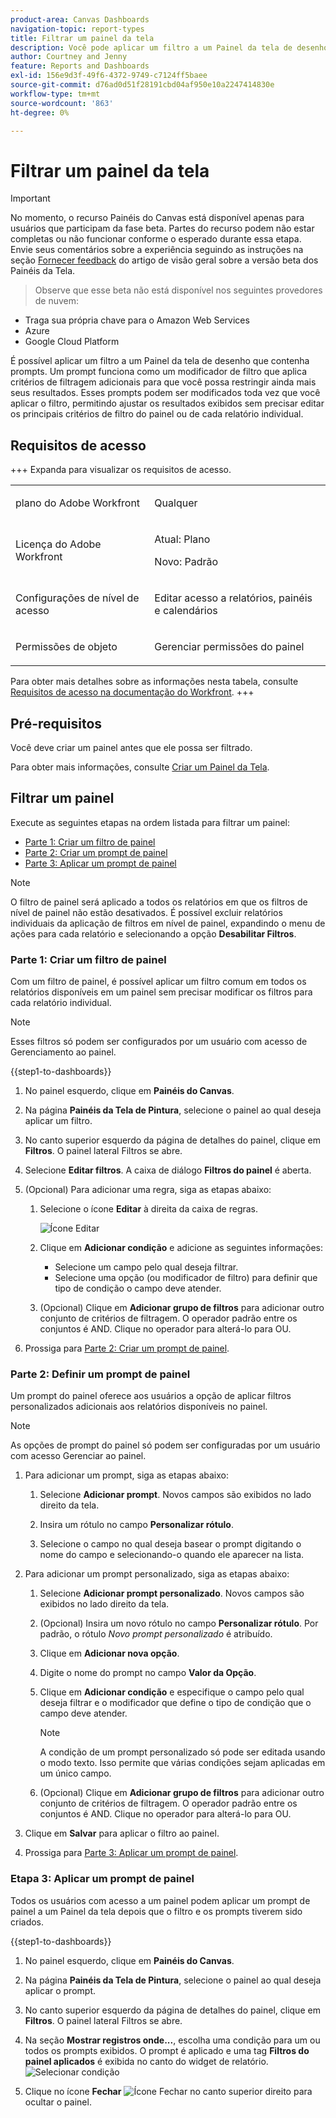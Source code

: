 ```yaml
---
product-area: Canvas Dashboards
navigation-topic: report-types
title: Filtrar um painel da tela
description: Você pode aplicar um filtro a um Painel da tela de desenho depois de ele ter sido criado.
author: Courtney and Jenny
feature: Reports and Dashboards
exl-id: 156e9d3f-49f6-4372-9749-c7124ff5baee
source-git-commit: d76ad0d51f28191cbd04af950e10a2247414830e
workflow-type: tm+mt
source-wordcount: '863'
ht-degree: 0%

---
```


# Filtrar um painel da tela

>[!IMPORTANT]
>
>No momento, o recurso Painéis do Canvas está disponível apenas para usuários que participam da fase beta. Partes do recurso podem não estar completas ou não funcionar conforme o esperado durante essa etapa. Envie seus comentários sobre a experiência seguindo as instruções na seção [Fornecer feedback](/help/quicksilver/product-announcements/betas/canvas-dashboards-beta/canvas-dashboards-beta-information.md#provide-feedback) do artigo de visão geral sobre a versão beta dos Painéis da Tela.<br>
>>Observe que esse beta não está disponível nos seguintes provedores de nuvem:
>
>* Traga sua própria chave para o Amazon Web Services
>* Azure
>* Google Cloud Platform


É possível aplicar um filtro a um Painel da tela de desenho que contenha prompts. Um prompt funciona como um modificador de filtro que aplica critérios de filtragem adicionais para que você possa restringir ainda mais seus resultados. Esses prompts podem ser modificados toda vez que você aplicar o filtro, permitindo ajustar os resultados exibidos sem precisar editar os principais critérios de filtro do painel ou de cada relatório individual.

## Requisitos de acesso

+++ Expanda para visualizar os requisitos de acesso. 

<table style="table-layout:auto"> 
<col> 
</col> 
<col> 
</col> 
<tbody> 
<tr> 
   <td role="rowheader"><p>plano do Adobe Workfront</p></td> 
   <td> 
<p>Qualquer </p> 
   </td> 
<tr> 
 <tr> 
   <td role="rowheader"><p>Licença do Adobe Workfront</p></td> 
   <td> 
<p>Atual: Plano </p> 
<p>Novo: Padrão</p> 
   </td> 
   </tr> 
  </tr> 
  <tr> 
   <td role="rowheader"><p>Configurações de nível de acesso</p></td> 
   <td><p>Editar acesso a relatórios, painéis e calendários</p>
  </td> 
  </tr> 
    </tr>  
        <tr> 
   <td role="rowheader"><p>Permissões de objeto</p></td> 
   <td><p>Gerenciar permissões do painel</p>
  </td> 
  </tr> 
</tbody> 
</table>

Para obter mais detalhes sobre as informações nesta tabela, consulte [Requisitos de acesso na documentação do Workfront](/help/quicksilver/administration-and-setup/add-users/access-levels-and-object-permissions/access-level-requirements-in-documentation.md).
+++

## Pré-requisitos

Você deve criar um painel antes que ele possa ser filtrado.

Para obter mais informações, consulte [Criar um Painel da Tela](/help/quicksilver/reports-and-dashboards/canvas-dashboards/create-dashboards/create-dashboards.md).

## Filtrar um painel

Execute as seguintes etapas na ordem listada para filtrar um painel:

* [Parte 1: Criar um filtro de painel](#part-1-create-a-dashboard-filter)
* [Parte 2: Criar um prompt de painel](#part-2-define-a-dashboard-prompt)
* [Parte 3: Aplicar um prompt de painel](#step-3-apply-a-dashboard-prompt)

>[!NOTE]
>
>O filtro de painel será aplicado a todos os relatórios em que os filtros de nível de painel não estão desativados.  É possível excluir relatórios individuais da aplicação de filtros em nível de painel, expandindo o menu de ações para cada relatório e selecionando a opção **Desabilitar Filtros**.


### Parte 1: Criar um filtro de painel

Com um filtro de painel, é possível aplicar um filtro comum em todos os relatórios disponíveis em um painel sem precisar modificar os filtros para cada relatório individual.

>[!NOTE]
>
>Esses filtros só podem ser configurados por um usuário com acesso de Gerenciamento ao painel.


{{step1-to-dashboards}}

1. No painel esquerdo, clique em **Painéis do Canvas**.

1. Na página **Painéis da Tela de Pintura**, selecione o painel ao qual deseja aplicar um filtro.

1. No canto superior esquerdo da página de detalhes do painel, clique em **Filtros**. O painel lateral Filtros se abre.

1. Selecione **Editar filtros**. A caixa de diálogo **Filtros do painel** é aberta.

1. (Opcional) Para adicionar uma regra, siga as etapas abaixo:

   1. Selecione o ícone **Editar** à direita da caixa de regras.

      ![Ícone Editar](assets/edit-icon.png)

   1. Clique em **Adicionar condição** e adicione as seguintes informações:
      * Selecione um campo pelo qual deseja filtrar.
      * Selecione uma opção (ou modificador de filtro) para definir que tipo de condição o campo deve atender.

   1. (Opcional) Clique em **Adicionar grupo de filtros** para adicionar outro conjunto de critérios de filtragem. O operador padrão entre os conjuntos é AND. Clique no operador para alterá-lo para OU.

1. Prossiga para [Parte 2: Criar um prompt de painel](#part-2-define-a-dashboard-prompt).


### Parte 2: Definir um prompt de painel

Um prompt do painel oferece aos usuários a opção de aplicar filtros personalizados adicionais aos relatórios disponíveis no painel.

>[!NOTE]
>
>As opções de prompt do painel só podem ser configuradas por um usuário com acesso Gerenciar ao painel.

1. Para adicionar um prompt, siga as etapas abaixo:

   1. Selecione **Adicionar prompt**. Novos campos são exibidos no lado direito da tela.

   1. Insira um rótulo no campo **Personalizar rótulo**.

   1. Selecione o campo no qual deseja basear o prompt digitando o nome do campo e selecionando-o quando ele aparecer na lista. 

1. Para adicionar um prompt personalizado, siga as etapas abaixo:

   1. Selecione **Adicionar prompt personalizado**. Novos campos são exibidos no lado direito da tela.

   1. (Opcional) Insira um novo rótulo no campo **Personalizar rótulo**. Por padrão, o rótulo *Novo prompt personalizado* é atribuído.

   1. Clique em **Adicionar nova opção**.

   1. Digite o nome do prompt no campo **Valor da Opção**.

   1. Clique em **Adicionar condição** e especifique o campo pelo qual deseja filtrar e o modificador que define o tipo de condição que o campo deve atender.

      >[!NOTE]
      >
      >A condição de um prompt personalizado só pode ser editada usando o modo texto. Isso permite que várias condições sejam aplicadas em um único campo.


   1. (Opcional) Clique em **Adicionar grupo de filtros** para adicionar outro conjunto de critérios de filtragem. O operador padrão entre os conjuntos é AND. Clique no operador para alterá-lo para OU.

1. Clique em **Salvar** para aplicar o filtro ao painel.

1. Prossiga para [Parte 3: Aplicar um prompt de painel](#step-3-apply-a-dashboard-prompt).

### Etapa 3: Aplicar um prompt de painel

Todos os usuários com acesso a um painel podem aplicar um prompt de painel a um Painel da tela depois que o filtro e os prompts tiverem sido criados.

{{step1-to-dashboards}}

1. No painel esquerdo, clique em **Painéis do Canvas**.

1. Na página **Painéis da Tela de Pintura**, selecione o painel ao qual deseja aplicar o prompt.

1. No canto superior esquerdo da página de detalhes do painel, clique em **Filtros**. O painel lateral Filtros se abre.

1. Na seção **Mostrar registros onde...**, escolha uma condição para um ou todos os prompts exibidos. O prompt é aplicado e uma tag **Filtros do painel aplicados** é exibida no canto do widget de relatório.
   ![Selecionar condição](assets/prompts-list.png)

1. Clique no ícone **Fechar** ![Ícone Fechar](assets/close-icon.png) no canto superior direito para ocultar o painel.
